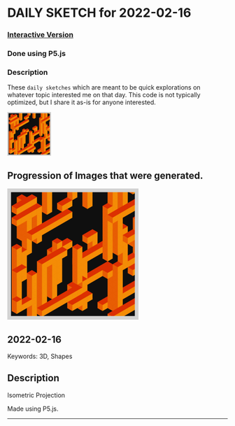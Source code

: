 # DAILY SKETCH for 2022-02-16

### [Interactive Version](https://ram-n.github.io/generative_art/daily_sketches/2022/2022-02-16) 
 ### Done using P5.js

### Description

These `daily sketches` which are meant to be quick explorations     on whatever topic interested me on that day. This code is not typically optimized, but I share it as-is     for anyone interested.

<img src = 'images/keep_2022-02-16-20-23-51.png' width = '100'> 

## Progression of Images that were generated.

<img src = 'images/keep_2022-02-16-20-23-51.png' width = '300'> 




## 2022-02-16
Keywords: 3D, Shapes
 

## Description 

 Isometric Projection
 

Made using P5.js. 

-----

